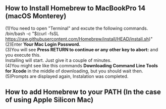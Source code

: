 ## How to Install Homebrew to MacBookPro 14 (macOS Monterey)
(1)You need to open "Terminal" and excute the following commands.
<br>/bin/bash -c "$(curl -fsSL https://raw.githubusercontent.com/Homebrew/install/HEAD/install.sh)"
<br>(2)Enter **Your Mac Login Password.**
<br>(3)You will see **Press RETURN to continue or any other key to abort:** and you execute this.
<br>Installing will start. Just give it a couple of minutes.
<br>(4)You might see like this commands **Downloading Command Line Tools for Xcode** in the middle of downloading, but you should wait then.
<br>(5)Prompts are displayed again, Instalation was completed.
  
## How to add Homebrew to your PATH (**In the case of using Apple Silicon Mac**)
<br>
